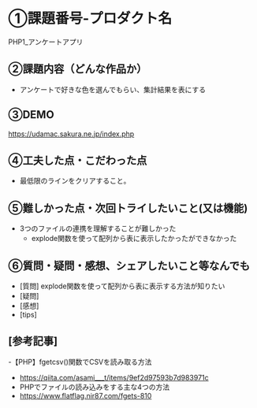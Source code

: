 # ①課題番号-プロダクト名
PHP1_アンケートアプリ
## ②課題内容（どんな作品か）
- アンケートで好きな色を選んでもらい、集計結果を表にする
## ③DEMO
https://udamac.sakura.ne.jp/index.php
## ④工夫した点・こだわった点
- 最低限のラインをクリアすること。
## ⑤難しかった点・次回トライしたいこと(又は機能)
- 3つのファイルの連携を理解することが難しかった
    - explode関数を使って配列から表に表示したかったができなかった
## ⑥質問・疑問・感想、シェアしたいこと等なんでも
- [質問] explode関数を使って配列から表に表示する方法が知りたい
- [疑問]
- [感想] 
- [tips] 
## [参考記事]
-【PHP】fgetcsv()関数でCSVを読み取る方法
- https://qiita.com/asami___t/items/9ef2d97593b7d983971c
- PHPでファイルの読み込みをする主な4つの方法
- https://www.flatflag.nir87.com/fgets-810
